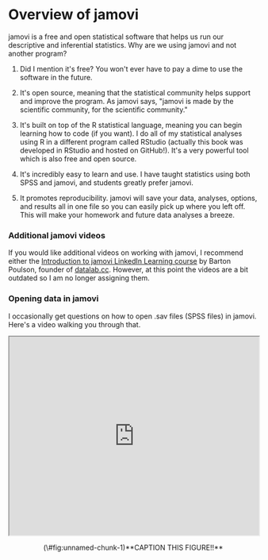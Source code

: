 # Overview of jamovi

jamovi is a free and open statistical software that helps us run our descriptive and inferential statistics. Why are we using jamovi and not another program?

1.  Did I mention it's free? You won't ever have to pay a dime to use the software in the future.

2.  It's open source, meaning that the statistical community helps support and improve the program. As jamovi says, "jamovi is made by the scientific community, for the scientific community."

3.  It's built on top of the R statistical language, meaning you can begin learning how to code (if you want). I do all of my statistical analyses using R in a different program called RStudio (actually this book was developed in RStudio and hosted on GitHub!). It's a very powerful tool which is also free and open source.

4.  It's incredibly easy to learn and use. I have taught statistics using both SPSS and jamovi, and students greatly prefer jamovi.

5.  It promotes reproducibility. jamovi will save your data, analyses, options, and results all in one file so you can easily pick up where you left off. This will make your homework and future data analyses a breeze.

### Additional jamovi videos

If you would like additional videos on working with jamovi, I recommend either the [Introduction to jamovi LinkedIn Learning course](https://www.linkedin.com/learning/introduction-to-jamovi/) by Barton Poulson, founder of [datalab.cc](https://datalab.cc/jamovi/). However, at this point the videos are a bit outdated so I am no longer assigning them. 

### Opening data in jamovi

I occasionally get questions on how to open .sav files (SPSS files) in jamovi. Here's a video walking you through that.

<div class="figure" style="text-align: center">
<iframe src="https://www.youtube.com/embed?v=e-09OfLVs2U" width="100%" height="400px"></iframe>
<p class="caption">(\#fig:unnamed-chunk-1)**CAPTION THIS FIGURE!!**</p>
</div>
